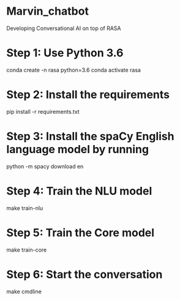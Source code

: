 # Marvin_chatbot
Developing Conversational AI on top of RASA



# Step 1: Use Python 3.6
conda create -n rasa python=3.6
conda activate rasa

# Step 2: Install the requirements
pip install -r requirements.txt

# Step 3: Install the spaCy English language model by running
python -m spacy download en

# Step 4: Train the NLU model
make train-nlu

# Step 5: Train the Core model
make train-core

# Step 6: Start the conversation
make cmdline
